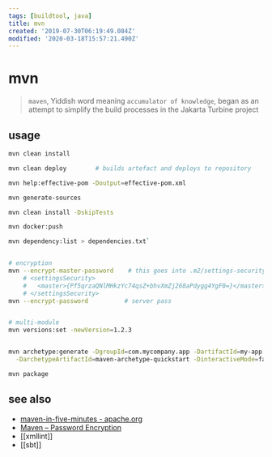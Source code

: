 ```yaml
---
tags: [buildtool, java]
title: mvn
created: '2019-07-30T06:19:49.084Z'
modified: '2020-03-18T15:57:21.490Z'
---
```


# mvn

> `maven`, Yiddish word meaning `accumulator of knowledge`, began as an attempt to simplify the build processes in the Jakarta Turbine project

## usage
```sh
mvn clean install

mvn clean deploy        # builds artefact and deploys to repository

mvn help:effective-pom -Doutput=effective-pom.xml

mvn generate-sources

mvn clean install -DskipTests

mvn docker:push

mvn dependency:list > dependencies.txt`


# encryption
mvn --encrypt-master-password    # this goes into .m2/settings-security.xml
    # <settingsSecurity>
    #   <master>{Pf5qrzaQNlMHkzYc74qsZ+bhvXmZj268aPdygg4YgF0=}</master>
    # </settingsSecurity>
mvn --encrypt-password          # server pass


# multi-module
mvn versions:set -newVersion=1.2.3


mvn archetype:generate -DgroupId=com.mycompany.app -DartifactId=my-app \
  -DarchetypeArtifactId=maven-archetype-quickstart -DinteractiveMode=false

mvn package
```

## see also
- [maven-in-five-minutes - apache.org](https://maven.apache.org/guides/getting-started/maven-in-five-minutes.html)
- [Maven – Password Encryption](https://maven.apache.org/guides/mini/guide-encryption.html)
- [[xmllint]]
- [[sbt]]
